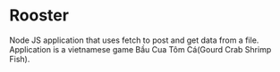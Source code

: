 # Rooster

Node JS application that uses fetch to post and get data from a file.
Application is a vietnamese game Bầu Cua Tôm Cá(Gourd Crab Shrimp Fish).
